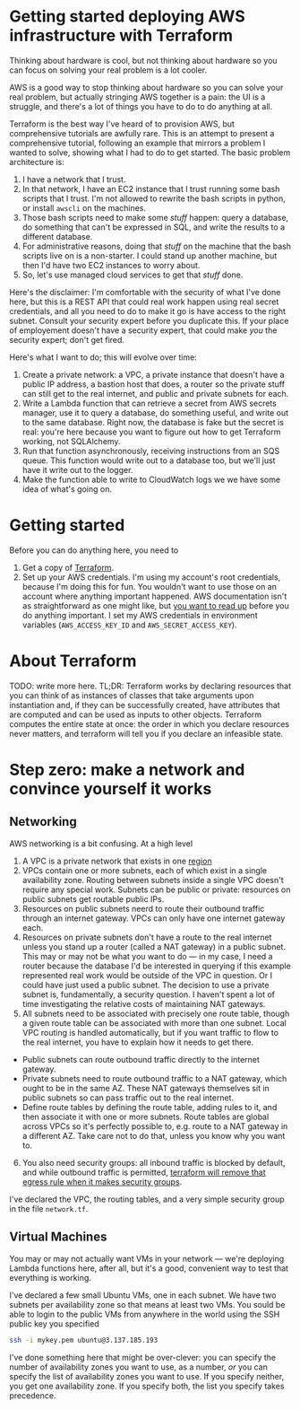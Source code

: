 # Getting started deploying AWS infrastructure with Terraform

Thinking about hardware is cool, but not thinking about hardware so you can focus on solving your real problem is a lot cooler.

AWS is a good way to stop thinking about hardware so you can solve your real problem, but actually stringing AWS together is a pain: the UI is a struggle, and there's a lot of things you have to do to do anything at all.

Terraform is the best way I've heard of to provision AWS, but comprehensive tutorials are awfully rare. This is an attempt to present a comprehensive tutorial, following an example that mirrors a problem I wanted to solve, showing what I had to do to get started. The basic problem architecture is:

1. I have a network that I trust.
2. In that network, I have an EC2 instance that I trust running some bash scripts that I trust. I'm not allowed to rewrite the bash scripts in python, or install `awscli` on the machines.
3. Those bash scripts need to make some _stuff_ happen: query a database, do something that can't be expressed in SQL, and write the results to a different database.
4. For administrative reasons, doing that _stuff_ on the machine that the bash scripts live on is a non-starter. I could stand up another machine, but then I'd have two EC2 instances to worry about.
5. So, let's use managed cloud services to get that _stuff_ done.

Here's the disclaimer: I'm comfortable with the security of what I've done here, but this is a REST API that could real work happen using real secret credentials, and all you need to do to make it go is have access to the right subnet. Consult your security expert before you duplicate this. If your place of employement doesn't have a security expert, that could make _you_ the security expert; don't get fired.

Here's what I want to do; this will evolve over time:
1. Create a private network: a VPC, a private instance that doesn't have a public IP address, a bastion host that does, a router so the private stuff can still get to the real internet, and public and private subnets for each.
2. Write a Lambda function that can retrieve a secret from AWS secrets manager, use it to query a database, do something useful, and write out to the same database. Right now, the database is fake but the secret is real: you're here because you want to figure out how to get Terraform working, not SQLAlchemy.
3. Run that function asynchronously, receiving instructions from an SQS queue. This function would write out to a database too, but we'll just have it write out to the logger.
4. Make the function able to write to CloudWatch logs we we have some idea of what's going on.

# Getting started

Before you can do anything here, you need to

1. Get a copy of [Terraform](https://www.terraform.io/downloads.html).
2. Set up your AWS credentials. I'm using my account's root credentials, because  I'm doing this for fun. You wouldn't want to use those on an account where anything important happened. AWS documentation isn't as straightforward as one might like, but [you want to read up](https://docs.aws.amazon.com/IAM/latest/UserGuide/best-practices.html#create-iam-users) before you do anything important. I set my AWS credentials in environment variables (`AWS_ACCESS_KEY_ID` and `AWS_SECRET_ACCESS_KEY`).

# About Terraform

TODO: write more here. TL;DR: Terraform works by declaring resources that you can think of as instances of classes that take arguments upon instantiation and, if they can be successfully created, have attributes that are computed and can be used as inputs to other objects. Terraform computes the entire state at once: the order in which you declare resources never matters, and terraform will tell you if you declare an infeasible state.

# Step zero: make a network and convince yourself it works

## Networking

AWS networking is a bit confusing. At a high level

1. A VPC is a private network that exists in one [region](https://aws.amazon.com/about-aws/global-infrastructure/regions_az/)
2. VPCs contain one or more subnets, each of which exist in a single availability zone. Routing between subnets inside a single VPC doesn't require any special work. Subnets can be public or private: resources on public subnets get routable public IPs.
3. Resources on public subnets neerd to route their outbound traffic through an internet gateway. VPCs can only have one internet gateway each.
4. Resources on private subnets don't have a route to the real internet unless you stand up a router (called a NAT gateway) in a public subnet. This may or may not be what you want to do — in my case, I need a router because the database I'd be interested in querying if this example represented real work would be outside of the VPC in question. Or I could have just used a public subnet. The decision to use a private subnet is, fundamentally, a security question. I haven't spent a lot of time investigating the relative costs of maintaining NAT gateways.
5. All subnets need to be associated with precisely one route table, though a given route table can be associated with more than one subnet. Local VPC routing is handled automatically, but if you want traffic to flow to the real internet, you have to explain how it needs to get there.
  - Public subnets can route outbound traffic directly to the internet gateway.
  - Private subnets need to route outbound traffic to a NAT gateway, which ought to be in the same AZ. These NAT gateways themselves sit in public subnets so can pass traffic out to the real internet.
  - Define route tables by defining the route table, adding rules to it, and then associate it with one or more subnets. Route tables are global across VPCs so it's perfectly possible to, e.g. route to a NAT gateway in a different AZ. Take care not to do that, unless you know why you want to.
6. You also need security groups: all inbound traffic is blocked by default, and while outbound traffic is permitted, [terraform will remove that egress rule when it makes security groups](https://registry.terraform.io/providers/hashicorp/aws/latest/docs/resources/security_group).

I've declared the VPC, the routing tables, and a very simple security group in the file `network.tf`.

## Virtual Machines

You may or may not actually want VMs in your network — we're deploying Lambda functions here, after all, but it's a good, convenient way to test that everything is working.

I've declared a few small Ubuntu VMs, one in each subnet. We have two subnets per availability zone so that means at least two VMs. You sould be able to login to the public VMs from anywhere in the world using the SSH public key you specified

```bash
ssh -i mykey.pem ubuntu@3.137.185.193
```

I've done something here that might be over-clever: you can specify the number of availability zones you want to use, as a number, _or_ you can specify the list of availability zones you want to use. If you specify neither, you get one availability zone. If you specify both, the list you specify takes precedence.
